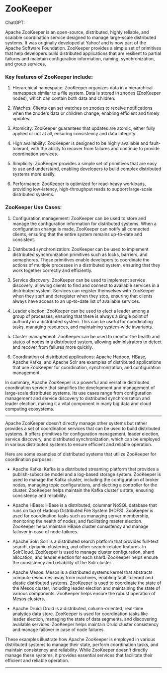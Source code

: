 # ZooKeeper

ChatGPT:

Apache ZooKeeper is an open-source, distributed, highly reliable, and scalable coordination service designed to manage large-scale distributed systems. It was originally developed at Yahoo! and is now part of the Apache Software Foundation. ZooKeeper provides a simple set of primitives that help developers build distributed applications that are resilient to partial failures and maintain configuration information, naming, synchronization, and group services.

### Key features of ZooKeeper include:

1. Hierarchical namespace: ZooKeeper organizes data in a hierarchical namespace similar to a file system. Data is stored in znodes (ZooKeeper nodes), which can contain both data and children.

2. Watches: Clients can set watches on znodes to receive notifications when the znode's data or children change, enabling efficient and timely updates.

3. Atomicity: ZooKeeper guarantees that updates are atomic, either fully applied or not at all, ensuring consistency and data integrity.

4. High availability: ZooKeeper is designed to be highly available and fault-tolerant, with the ability to recover from failures and continue to provide coordination services.

5. Simplicity: ZooKeeper provides a simple set of primitives that are easy to use and understand, enabling developers to build complex distributed systems more easily.

6. Performance: ZooKeeper is optimized for read-heavy workloads, providing low-latency, high-throughput reads to support large-scale distributed systems.

### ZooKeeper Use Cases:

1. Configuration management: ZooKeeper can be used to store and manage the configuration information for distributed systems. When a configuration change is made, ZooKeeper can notify all connected clients, ensuring that the entire system remains up-to-date and consistent.

2. Distributed synchronization: ZooKeeper can be used to implement distributed synchronization primitives such as locks, barriers, and semaphores. These primitives enable developers to coordinate the actions of multiple processes in a distributed system, ensuring that they work together correctly and efficiently.

3. Service discovery: ZooKeeper can be used to implement service discovery, allowing clients to find and connect to available services in a distributed system. Services can register themselves with ZooKeeper when they start and deregister when they stop, ensuring that clients always have access to an up-to-date list of available services.

4. Leader election: ZooKeeper can be used to elect a leader among a group of processes, ensuring that there is always a single point of authority in a distributed system. This can be useful for coordinating tasks, managing resources, and maintaining system-wide invariants.

5. Cluster management: ZooKeeper can be used to monitor the health and status of nodes in a distributed system, allowing administrators to detect and recover from failures more quickly.

6. Coordination of distributed applications: Apache Hadoop, HBase, Apache Kafka, and Apache Solr are examples of distributed applications that use ZooKeeper for coordination, synchronization, and configuration management.

In summary, Apache ZooKeeper is a powerful and versatile distributed coordination service that simplifies the development and management of large-scale distributed systems. Its use cases range from configuration management and service discovery to distributed synchronization and leader election, making it a vital component in many big data and cloud computing ecosystems.

***

Apache ZooKeeper doesn't directly manage other systems but rather provides a set of coordination services that can be used to build distributed systems. It offers primitives for configuration management, leader election, service discovery, and distributed synchronization, which can be employed in various distributed systems to ensure efficient and reliable operation.

Here are some examples of distributed systems that utilize ZooKeeper for coordination purposes:

* Apache Kafka: Kafka is a distributed streaming platform that provides a publish-subscribe model and a log-based storage system. ZooKeeper is used to manage the Kafka cluster, including the configuration of broker nodes, managing topic configurations, and electing a controller for the cluster. ZooKeeper helps maintain the Kafka cluster's state, ensuring consistency and reliability.

* Apache HBase: HBase is a distributed, columnar NoSQL database that runs on top of Hadoop Distributed File System (HDFS). ZooKeeper is used for coordination tasks such as managing server membership, monitoring the health of nodes, and facilitating master election. ZooKeeper helps maintain HBase cluster consistency and manage failover in case of node failures.

* Apache Solr: Solr is a distributed search platform that provides full-text search, dynamic clustering, and other search-related features. In SolrCloud, ZooKeeper is used to manage cluster configuration, shard allocation, and leader election for each shard. ZooKeeper helps ensure the consistency and reliability of the Solr cluster.

* Apache Mesos: Mesos is a distributed systems kernel that abstracts compute resources away from machines, enabling fault-tolerant and elastic distributed systems. ZooKeeper is used to coordinate the state of the Mesos cluster, including leader election and maintaining the state of various components. ZooKeeper helps ensure the robust operation of Mesos clusters.

* Apache Druid: Druid is a distributed, column-oriented, real-time analytics data store. ZooKeeper is used for coordination tasks like leader election, managing the state of data segments, and discovering available services. ZooKeeper helps maintain Druid cluster consistency and manage failover in case of node failures.

These examples illustrate how Apache ZooKeeper is employed in various distributed systems to manage their state, perform coordination tasks, and maintain consistency and reliability. While ZooKeeper doesn't directly manage these systems, it provides essential services that facilitate their efficient and reliable operation.

***

